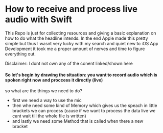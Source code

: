 # How to receive and process live audio with Swift

This Repo is just for collecting resources and giving a basic explanation on how to do what the headline intends. In the end Apple made this pretty simple but thus I wasnt very lucky with my search and quiet new to iOS App Development it took me a proper amount of nerves and time to figure everything out.

Disclaimer: I dont not own any of the conent linked/shown here


#### So let's begin by drawing the situation: you want to record audio which is spoken right now and proccess it directly (live)

so what are the things we need to do?
  - first we need a way to use the mic
  - then whe need some kind of Memory which gives us the speach in little brackets we can process (cause if we want to process the data live we cant wait till the whole file is written)
  - and lastly we need some Method that is called when there a new bracket
  
  
